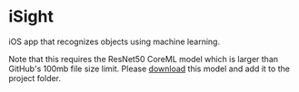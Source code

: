 # iSight
 iOS app that recognizes objects using machine learning.

Note that this requires the ResNet50 CoreML model which is larger than GitHub's 100mb file size limit. Please [download](https://developer.apple.com/machine-learning/models/) this model and add it to the project folder.
